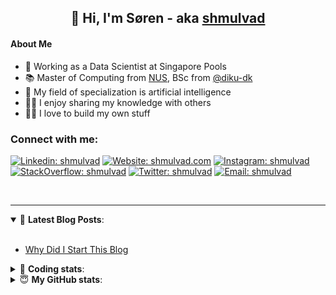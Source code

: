 <h2 align="center">
	👋 Hi, I'm Søren - aka <a href="https://shmulvad.com">shmulvad</a>
</h2>

#### About Me
- 🤖 Working as a Data Scientist at Singapore Pools
- 📚 Master of Computing from [NUS], BSc from [@diku-dk]
- 🧠 My field of specialization is artificial intelligence
- 👨‍🏫 I enjoy sharing my knowledge with others
- 👨‍💻 I love to build my own stuff

### Connect with me:

[![Linkedin: shmulvad](https://img.shields.io/badge/shmulvad-blue?style=flat&logo=Linkedin&logoColor=white)][linkedin]
[![Website: shmulvad.com](https://img.shields.io/badge/shmulvad.com-47CCCC?&style=flat&logo=Google-Chrome&logoColor=white)][website]
[![Instagram: shmulvad](https://img.shields.io/badge/-@shmulvad-purple?style=flat&logo=Instagram&logoColor=white)][instagram]
[![StackOverflow: shmulvad](https://img.shields.io/badge/shmulvad-FE7A16?style=flat&logo=stack-overflow&logoColor=white)][stackOverflow]
[![Twitter: shmulvad](https://img.shields.io/badge/@shmulvad-1ca0f1?style=flat&logo=twitter&logoColor=white)][twitter]
[![Email: shmulvad](https://img.shields.io/badge/shmulvad-D14836?style=flat&logo=gmail&logoColor=white)][mail]

<br />

---

<details open>
 <summary>📕 <b>Latest Blog Posts</b>: </summary>

<br>

<!-- BLOG-POST-LIST:START -->
- [Why Did I Start This Blog](https://shmulvad.com/blog/why-did-start-this-blog)
<!-- BLOG-POST-LIST:END -->

</details>

<!-- --- -->

<details>
 <summary>🤖 <b>Coding stats</b>: </summary>

<br>

NOTE: Doesn't track coding at work or work done in environments such as Jupyter Notebooks.

<!--START_SECTION:waka-->
![Code Time](http://img.shields.io/badge/Code%20Time-2%2C411%20hrs%2045%20mins-blue)

**I'm a Night 🦉** 

```text
🌞 Morning                427 commits         ██░░░░░░░░░░░░░░░░░░░░░░░   09.11 % 
🌆 Daytime                1226 commits        ███████░░░░░░░░░░░░░░░░░░   26.15 % 
🌃 Evening                1933 commits        ██████████░░░░░░░░░░░░░░░   41.23 % 
🌙 Night                  1102 commits        ██████░░░░░░░░░░░░░░░░░░░   23.51 % 
```


📊 **This Week I Spent My Time On** 

```text
💬 Programming Languages: 
Python                   5 hrs 17 mins       ██████████████░░░░░░░░░░░   57.78 % 
Other                    1 hr 25 mins        ████░░░░░░░░░░░░░░░░░░░░░   15.61 % 
Bash                     55 mins             ███░░░░░░░░░░░░░░░░░░░░░░   10.07 % 
YAML                     31 mins             █░░░░░░░░░░░░░░░░░░░░░░░░   05.67 % 
Markdown                 23 mins             █░░░░░░░░░░░░░░░░░░░░░░░░   04.22 % 

🔥 Editors: 
VS Code                  7 hrs 43 mins       █████████████████████░░░░   84.40 % 
Zsh                      1 hr 24 mins        ████░░░░░░░░░░░░░░░░░░░░░   15.38 % 
Sublime Text             1 min               ░░░░░░░░░░░░░░░░░░░░░░░░░   00.22 % 

🐱‍💻 Projects: 
overvaagning-admin       5 hrs 22 mins       ███████████████░░░░░░░░░░   58.82 % 
company-scrapers         1 hr 33 mins        ████░░░░░░░░░░░░░░░░░░░░░   17.04 % 
sitesentinel             59 mins             ███░░░░░░░░░░░░░░░░░░░░░░   10.77 % 
km24-core                41 mins             ██░░░░░░░░░░░░░░░░░░░░░░░   07.63 % 
otp-database-migrater    22 mins             █░░░░░░░░░░░░░░░░░░░░░░░░   04.05 % 
```


 Last Updated on 19/03/2024 18:40:25 UTC
<!--END_SECTION:waka-->

</details>

<!-- --- -->

<details>
 <summary>😇 <b>My GitHub stats</b>: </summary>

<br>

<img align="left" alt="shmulvad's Github Stats" src="https://github-readme-stats.vercel.app/api?username=shmulvad&show_icons=true&hide_border=true" />

</details>



[website]: https://shmulvad.com
[twitter]: https://twitter.com/shmulvad
[linkedin]: https://linkedin.com/in/shmulvad
[instagram]: https://instagram.com/shmulvad
[stackOverflow]: https://stackoverflow.com/users/9248793/shmulvad
[mail]: mailto:shmulvad@gmail.com
[@diku-dk]: https://github.com/diku-dk
[github]: https://github.com/shmulvad
[NUS]: https://www.nus.edu.sg